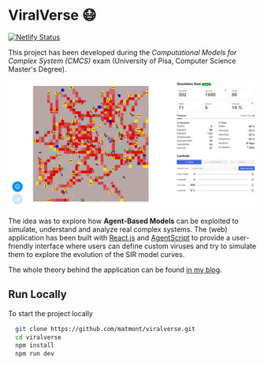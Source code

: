 # ViralVerse 😷

[![Netlify Status](https://api.netlify.com/api/v1/badges/5775d50b-453b-4f29-babc-f56218a37af7/deploy-status)](https://app.netlify.com/sites/viralverse/deploys)

This project has been developed during the _Computational Models for Complex System (CMCS)_ exam (University of Pisa, Computer Science Master's Degree).

![ViralVerse screenshot](public/screenshot.png)

The idea was to explore how **Agent-Based Models** can be exploited to simulate, understand and analyze real complex systems. The (web) application has been built with [React.js](https://react.dev/) and [AgentScript](https://agentscript.org/) to provide a user-friendly interface where users can define custom viruses and try to simulate them to explore the evolution of the SIR model curves.

The whole theory behind the application can be found [in my blog](https://mmont.dev/blog/agent-based-models).

## Run Locally

To start the project locally

```bash
  git clone https://github.com/matmont/viralverse.git
  cd viralverse
  npm install
  npm run dev
```
